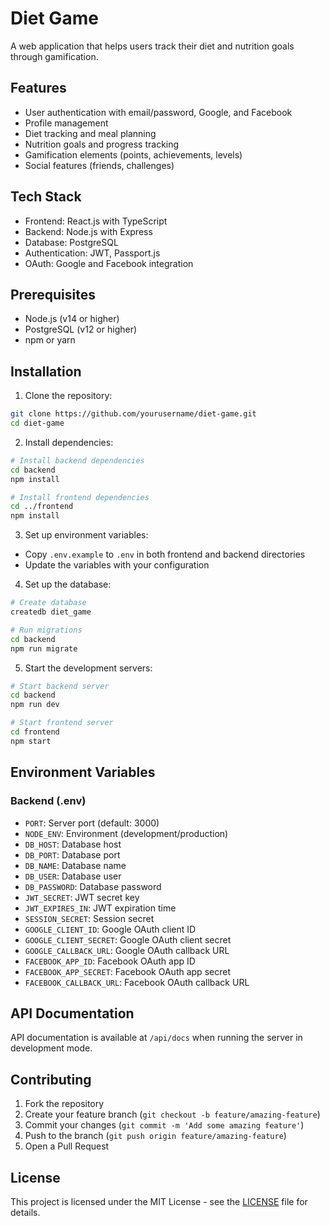 # Diet Game

A web application that helps users track their diet and nutrition goals through gamification.

## Features

- User authentication with email/password, Google, and Facebook
- Profile management
- Diet tracking and meal planning
- Nutrition goals and progress tracking
- Gamification elements (points, achievements, levels)
- Social features (friends, challenges)

## Tech Stack

- Frontend: React.js with TypeScript
- Backend: Node.js with Express
- Database: PostgreSQL
- Authentication: JWT, Passport.js
- OAuth: Google and Facebook integration

## Prerequisites

- Node.js (v14 or higher)
- PostgreSQL (v12 or higher)
- npm or yarn

## Installation

1. Clone the repository:
```bash
git clone https://github.com/yourusername/diet-game.git
cd diet-game
```

2. Install dependencies:
```bash
# Install backend dependencies
cd backend
npm install

# Install frontend dependencies
cd ../frontend
npm install
```

3. Set up environment variables:
- Copy `.env.example` to `.env` in both frontend and backend directories
- Update the variables with your configuration

4. Set up the database:
```bash
# Create database
createdb diet_game

# Run migrations
cd backend
npm run migrate
```

5. Start the development servers:
```bash
# Start backend server
cd backend
npm run dev

# Start frontend server
cd frontend
npm start
```

## Environment Variables

### Backend (.env)
- `PORT`: Server port (default: 3000)
- `NODE_ENV`: Environment (development/production)
- `DB_HOST`: Database host
- `DB_PORT`: Database port
- `DB_NAME`: Database name
- `DB_USER`: Database user
- `DB_PASSWORD`: Database password
- `JWT_SECRET`: JWT secret key
- `JWT_EXPIRES_IN`: JWT expiration time
- `SESSION_SECRET`: Session secret
- `GOOGLE_CLIENT_ID`: Google OAuth client ID
- `GOOGLE_CLIENT_SECRET`: Google OAuth client secret
- `GOOGLE_CALLBACK_URL`: Google OAuth callback URL
- `FACEBOOK_APP_ID`: Facebook OAuth app ID
- `FACEBOOK_APP_SECRET`: Facebook OAuth app secret
- `FACEBOOK_CALLBACK_URL`: Facebook OAuth callback URL

## API Documentation

API documentation is available at `/api/docs` when running the server in development mode.

## Contributing

1. Fork the repository
2. Create your feature branch (`git checkout -b feature/amazing-feature`)
3. Commit your changes (`git commit -m 'Add some amazing feature'`)
4. Push to the branch (`git push origin feature/amazing-feature`)
5. Open a Pull Request

## License

This project is licensed under the MIT License - see the [LICENSE](LICENSE) file for details. 